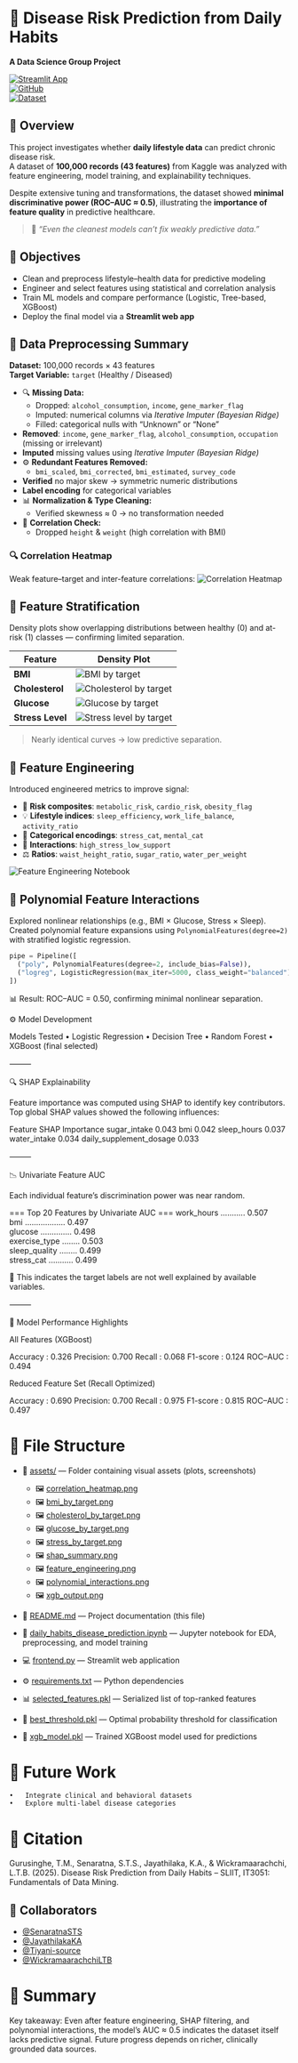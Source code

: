 # 🧠 Disease Risk Prediction from Daily Habits  
**A Data Science Group Project**

[![Streamlit App](https://img.shields.io/badge/🌐_Live_App-Link-blue?style=flat-square)](https://dailyhabitsdiseasepredictor-ifwfkpix8myuadevbeymnh.streamlit.app/)  
[![GitHub](https://img.shields.io/badge/📂_Repository-Link-green?style=flat-square)](https://github.com/Tiyani-source/daily_habits_disease_predictor.git)  
[![Dataset](https://img.shields.io/badge/📊_Kaggle_Dataset-Link-orange?style=flat-square)](https://www.kaggle.com/datasets/mahdimashayekhi/disease-risk-from-daily-habits)



## 📘 Overview
This project investigates whether **daily lifestyle data** can predict chronic disease risk.  
A dataset of **100,000 records (43 features)** from Kaggle was analyzed with feature engineering, model training, and explainability techniques.  

Despite extensive tuning and transformations, the dataset showed **minimal discriminative power (ROC–AUC ≈ 0.5)**, illustrating the **importance of feature quality** in predictive healthcare.

> 🧩 *“Even the cleanest models can’t fix weakly predictive data.”*



## 🎯 Objectives
- Clean and preprocess lifestyle–health data for predictive modeling  
- Engineer and select features using statistical and correlation analysis  
- Train ML models and compare performance (Logistic, Tree-based, XGBoost)  
- Deploy the final model via a **Streamlit web app**



## 🧹 Data Preprocessing Summary
**Dataset:** 100,000 records × 43 features  
**Target Variable:** `target` (Healthy / Diseased)

- 🔍 **Missing Data:**  
  - Dropped: `alcohol_consumption`, `income`, `gene_marker_flag`  
  - Imputed: numerical columns via *Iterative Imputer (Bayesian Ridge)*  
  - Filled: categorical nulls with “Unknown” or “None”
- **Removed**: `income`, `gene_marker_flag`, `alcohol_consumption`, `occupation` (missing or irrelevant)
- **Imputed** missing values using *Iterative Imputer (Bayesian Ridge)*  
- ⚙️ **Redundant Features Removed:**  
  - `bmi_scaled`, `bmi_corrected`, `bmi_estimated`, `survey_code`
- **Verified** no major skew → symmetric numeric distributions  
- **Label encoding** for categorical variables
- 📊 **Normalization & Type Cleaning:**  
  - Verified skewness ≈ 0 → no transformation needed  
- 🔁 **Correlation Check:**  
  - Dropped `height` & `weight` (high correlation with BMI)

### 🔍 Correlation Heatmap
Weak feature–target and inter-feature correlations:
![Correlation Heatmap](assets/correlation_heatmap.png)



## 🧩 Feature Stratification
Density plots show overlapping distributions between healthy (0) and at-risk (1) classes — confirming limited separation.

| Feature | Density Plot |
|----------|--------------|
| **BMI** | ![BMI by target](assets/bmi_by_target.png) |
| **Cholesterol** | ![Cholesterol by target](assets/cholesterol_by_target.png) |
| **Glucose** | ![Glucose by target](assets/glucose_by_target.png) |
| **Stress Level** | ![Stress level by target](assets/stress_by_target.png) |

> Nearly identical curves → low predictive separation.



## 🧮 Feature Engineering
Introduced engineered metrics to improve signal:

- 🧬 **Risk composites**: `metabolic_risk`, `cardio_risk`, `obesity_flag`  
- 💡 **Lifestyle indices**: `sleep_efficiency`, `work_life_balance`, `activity_ratio`  
- 💭 **Categorical encodings**: `stress_cat`, `mental_cat`  
- 🔗 **Interactions**: `high_stress_low_support`  
- ⚖️ **Ratios**: `waist_height_ratio`, `sugar_ratio`, `water_per_weight`

![Feature Engineering Notebook](assets/feature_engineering.png)



## 🧠 Polynomial Feature Interactions
Explored nonlinear relationships (e.g., BMI × Glucose, Stress × Sleep).  
Created polynomial feature expansions using `PolynomialFeatures(degree=2)` with stratified logistic regression.

```python
pipe = Pipeline([
  ("poly", PolynomialFeatures(degree=2, include_bias=False)),
  ("logreg", LogisticRegression(max_iter=5000, class_weight="balanced"))
])
```
📊 Result: ROC–AUC = 0.50, confirming minimal nonlinear separation.



⚙️ Model Development

Models Tested
	•	Logistic Regression
	•	Decision Tree
	•	Random Forest
	•	XGBoost (final selected)


⸻

🔍 SHAP Explainability

Feature importance was computed using SHAP to identify key contributors.
Top global SHAP values showed the following influences:

Feature	SHAP Importance
sugar_intake	0.043
bmi	0.042
sleep_hours	0.037
water_intake	0.034
daily_supplement_dosage	0.033


⸻

📉 Univariate Feature AUC

Each individual feature’s discrimination power was near random.

=== Top 20 Features by Univariate AUC ===
work_hours ........... 0.507  
bmi .................. 0.497  
glucose .............. 0.498  
exercise_type ........ 0.503  
sleep_quality ........ 0.499  
stress_cat ........... 0.499  

📎 This indicates the target labels are not well explained by available variables.

⸻

🧾 Model Performance Highlights

All Features (XGBoost)

Accuracy : 0.326
Precision: 0.700
Recall   : 0.068
F1-score : 0.124
ROC–AUC  : 0.494

Reduced Feature Set (Recall Optimized)

Accuracy : 0.690
Precision: 0.700
Recall   : 0.975
F1-score : 0.815
ROC–AUC  : 0.497




# 📂 File Structure

- 📁 [assets/](assets/) — Folder containing visual assets (plots, screenshots)
  - 🖼️ [correlation_heatmap.png](assets/correlation_heatmap.png)
  - 🖼️ [bmi_by_target.png](assets/bmi_by_target.png)
  - 🖼️ [cholesterol_by_target.png](assets/cholesterol_by_target.png)
  - 🖼️ [glucose_by_target.png](assets/glucose_by_target.png)
  - 🖼️ [stress_by_target.png](assets/stress_by_target.png)
  - 🖼️ [shap_summary.png](assets/shap_summary.png)
  - 🖼️ [feature_engineering.png](assets/feature_engineering.png)
  - 🖼️ [polynomial_interactions.png](assets/polynomial_interactions.png)
  - 🖼️ [xgb_output.png](assets/xgb_output.png)

- 📘 [README.md](README.md) — Project documentation (this file)
- 🧠 [daily_habits_disease_prediction.ipynb](daily_habits_disease_prediction.ipynb) — Jupyter notebook for EDA, preprocessing, and model training
- 💻 [frontend.py](frontend.py) — Streamlit web application
- ⚙️ [requirements.txt](requirements.txt) — Python dependencies
- 📊 [selected_features.pkl](selected_features.pkl) — Serialized list of top-ranked features
- 🎯 [best_threshold.pkl](best_threshold.pkl) — Optimal probability threshold for classification
- 🔮 [xgb_model.pkl](xgb_model.pkl) — Trained XGBoost model used for predictions


# 🔮 Future Work

	•	Integrate clinical and behavioral datasets
	•	Explore multi-label disease categories



# 🧾 Citation

Gurusinghe, T.M., Senaratna, S.T.S., Jayathilaka, K.A., & Wickramaarachchi, L.T.B. (2025). Disease Risk Prediction from Daily Habits – SLIIT, IT3051: Fundamentals of Data Mining.



## 👥 Collaborators

- [@SenaratnaSTS](https://github.com/ThushanSenaratnaDev)
- [@JayathilakaKA](https://github.com/Kasunianupama)
- [@Tiyani-source](https://github.com/Tiyani-source)
- [@WickramaarachchiLTB](https://github.com/LLWICK)




# 📘 Summary

Key takeaway:
Even after feature engineering, SHAP filtering, and polynomial interactions,
the model’s AUC ≈ 0.5 indicates the dataset itself lacks predictive signal.
Future progress depends on richer, clinically grounded data sources.
